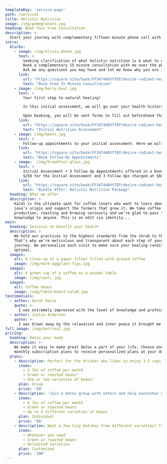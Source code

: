 ```yaml
---
templateKey: 'service-page'
path: /services
title: Holistic Nutrition
image: /img/pomegranate.jpg
heading: Book Your Free Consultation
description: >-
  Start your journey with complementary fifteen minute phone call with Olivia.
intro:
  blurbs:
    - image: /img/olivia_phone.jpg
      text: >
        Seeking clarification of what holistic nutrition is & what to expect during an appointment with me?
        Book a complementary 15 minute consultation with me over the phone.
        Ask me any questions you may have and let me know why you are interested in seeing me.
      link:
        url: "https://square.site/book/FF347440VY7EP/desire-radiant-health"
        text: "Book Free 15 Minute Consultation"
    - image: /img/berry-bowl.jpg
      text: >
        Your first step to natural healing! 

        In this initial assessment, we will go over your health history, your current symptoms, your main health goals/concerns, and much more! 

        Upon booking, you will be sent forms to fill out beforehand that you must bring to this appointment. Your first follow-up appointment will be booked at the end of this session. Your individualized protocol will be ready for you then.
      link:
        url: "https://square.site/book/FF347440VY7EP/desire-radiant-health"
        text: "Initial Nutrition Assessment"
    - image: /img/beets.jpg
      text: >
        Follow-up appointments to your initial assessment. Here we will go over your individualized protocol strategy. 
      link:
        url: "https://square.site/book/FF347440VY7EP/desire-radiant-health"
        text: "Book Follow-Up Appointments"
    - image:  /img/breakfast-glass.jpg
      text: >
        Initial Assessment + 3 Follow Up Appointments offered in a bundle with over 10% savings! 
        $250 for the Initial Assessment and 3 Follow Ups charged at $60 each (valued at $75 each).
      link:
        url: "https://square.site/book/FF347440VY7EP/desire-radiant-health"
        text: "Bundle Offer: Holistic Nutrition Package"
  heading: What we offer
  description: >
    Kaldi is the ultimate spot for coffee lovers who want to learn about their
    java’s origin and support the farmers that grew it. We take coffee
    production, roasting and brewing seriously and we’re glad to pass that
    knowledge to anyone. This is an edit via identity...
main:
  heading: Services to benefit your health
  description: >
    We hold our practices to the highest standards from the shrub to the plate.
    That’s why we’re meticulous and transparent about each step of your healing
    journey. We personalize each visit to make sure your healing conditions are balanced and
    optimal.
  image1:
    alt: A close-up of a paper filter filled with ground coffee
    image: /img/dark-eggplant-figs.jpg
  image2:
    alt: A green cup of a coffee on a wooden table
    image: /img/cauli.jpg
  image3:
    alt: Coffee beans
    image: /img/table-board-salad.jpg
testimonials:
  - author: Sarah Davis
    quote: >-
      I was extremely impressed with the level of knowledge and professionalism Olivia brought to the table. She was able to help me develop a personalized nutrition plan that has already made a positive impact on my health and well-being.
  - author: Justin Anderson
    quote: >-
      I was blown away by the relaxation and inner peace it brought me. The practitioner was incredibly skilled and the combination of music and energy work left me feeling rejuvenated and balanced.
full_image: /img/berries2.jpg
pricing:
  heading: Detox your body 
  description: >-
    We make it easy to make great detox a part of your life. Choose one of our
    monthly subscription plans to receive personalized plans at your doorstep. Contact us about more details and payment info.
  plans:
    - description: Perfect for the drinker who likes to enjoy 1-2 cups per day.
      items:
        - 3 lbs of coffee per month
        - Green or roasted beans"
        - One or two varieties of beans"
      plan: Group
      price: '50'
    - description: 'Join a detox group with others and help eachother grow'
      items:
        - 6 lbs of coffee per month
        - Green or roasted beans
        - Up to 4 different varieties of beans
      plan: Individual
      price: '80'
    - description: Want a few tiny batches from different varieties? Try our custom plan
      items:
        - Whatever you need
        - Green or roasted beans
        - Unlimited varieties
      plan: Customized
      price: '200'
---
```

